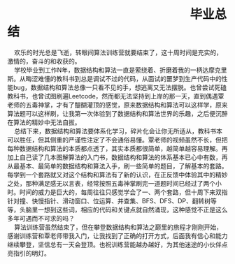 #  &nbsp;&nbsp;&nbsp;&nbsp;&nbsp;&nbsp;&nbsp;&nbsp;&nbsp;&nbsp;&nbsp;&nbsp;&nbsp;&nbsp;&nbsp;&nbsp;&nbsp;&nbsp;&nbsp;&nbsp;&nbsp;&nbsp;&nbsp;&nbsp;&nbsp;&nbsp;&nbsp;&nbsp;&nbsp;&nbsp;&nbsp;&nbsp;&nbsp;&nbsp;&nbsp;&nbsp;&nbsp;&nbsp;&nbsp;&nbsp;&nbsp;&nbsp;&nbsp;&nbsp;&nbsp;&nbsp;&nbsp;&nbsp;&nbsp;&nbsp;&nbsp;&nbsp;&nbsp;&nbsp;&nbsp;&nbsp;&nbsp;&nbsp;&nbsp;&nbsp;&nbsp;&nbsp;&nbsp;毕业总结
&nbsp;&nbsp;&nbsp;&nbsp;欢乐的时光总是飞逝，转眼间算法训练营就要结束了，这十周时间是充实的，激情的，奋斗的和收获的。  
&nbsp;&nbsp;&nbsp;&nbsp;学校毕业到工作N年，数据结构和算法一直是萦绕着、折磨着我的一柄达摩克里斯。从晦涩难懂的教科书到总是调试不过的代码，从面试的噩梦到生产代码中的性能bug，数据结构和算法总像一只看不见的手，想逃离又无法摆脱。也曾尝试死磕教科书，也曾试图刷遍Leetcode，然而都无法坚持到上岸的那一天，直到偶遇覃老师的五毒神掌，才有了醍醐灌顶的感觉，原来数据结构和算法可以这样学，原来算法题可以这样刷，让我第一次体验到了数据结构和算法世界的乐趣，之后便沉醉在算法的精妙中无法自拔。  
&nbsp;&nbsp;&nbsp;&nbsp;总结下来，数据结构和算法要体系化学习，碎片化会让你无所适从，教科书本可以胜任，但其侧重的严谨性注定了不会通俗易懂。覃老师的视频虽然不长，但把每种数据结构和算法的本质都点透了，其实本质都很简单，越简单越容易理解。再加上自己读了几本图解算法的入门书，数据结构和算法的体系基本已心中有数，再从最基本、最简单的数据结构和算法入手，刷一些简单的题目，了解基本的套路。每学到一个套路就又对这个结构和算法有了新的认识，在正反馈中体验其中的精妙之处，那种满足感无以言表，经常按照五毒神掌刷完一道题时间已经过了两个小时。时间的威力是巨大的，每周往往只感觉学会了一、两个套路，但十周下来双指针对撞、快慢指针、滑动窗口、位运算、并查集、BFS、DFS、DP、翻转树等等，头脑里一想到这些词，相应的代码和关键点就自然涌现，这种感觉不正是这么多年可遇而不可求的吗？  
&nbsp;&nbsp;&nbsp;&nbsp;算法训练营虽然结束了，但在攀登数据结构和算法之巅里的旅程才刚刚开始，感谢训练营和覃老师带我入门，让我找到了正确的打开方式，后面我有信心和能力继续攀登，坚信总有一天会登顶。也祝训练营能越办越好，为其他迷途的小伙伴点亮指引的明灯。
